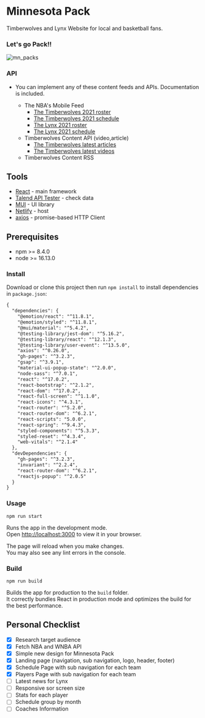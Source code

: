 # Minnesota Pack

Timberwolves and Lynx Website for local and basketball fans. 

### Let's go Pack!!

![mn_packs](./src/assets/minnesota-pack.gif)

### API
- You can implement any of these content feeds and APIs. Documentation is included.
  
  - The NBA's Mobile Feed
    - [The Timberwolves 2021 roster](https://data.nba.com/data/10s/v2015/json/mobile_teams/nba/2021/teams/timberwolves_roster.json)
    - [The Timberwolves 2021 schedule](https://data.nba.com/data/10s/v2015/json/mobile_teams/nba/2021/teams/timberwolves_schedule.json)
    - [The Lynx 2021 roster](https://data.wnba.com/data/10s/v2015/json/mobile_teams/wnba/2021/teams/lynx_roster.json)
    - [The Lynx 2021 schedule](https://data.wnba.com/data/10s/v2015/json/mobile_teams/wnba/2021/teams/lynx_schedule.json)
  - Timberwolves Content API (video,article)
    - [The Timberwolves latest articles](https://api.nba.net/2/timberwolves/article/?count=4)
    - [The Timberwolves latest videos](https://api.nba.net/2/timberwolves/video/?count=4)
  - Timberwolves Content RSS

## Tools
- [React](https://reactjs.org/) - main framework
- [Talend API Tester](https://www.talend.com/) - check data
- [MUI](https://mui.com/) - UI library
- [Netlify](https://www.netlify.com/) - host
- [axios](https://axios-http.com/) - promise-based HTTP Client


## Prerequisites
- npm >= 8.4.0
- node >= 16.13.0

### Install

Download or clone this project then run `npm install` to install
dependencies in `package.json`:
```html
{
  "dependencies": {
    "@emotion/react": "^11.8.1",
    "@emotion/styled": "^11.8.1",
    "@mui/material": "^5.4.2",
    "@testing-library/jest-dom": "^5.16.2",
    "@testing-library/react": "^12.1.3",
    "@testing-library/user-event": "^13.5.0",
    "axios": "^0.26.0",
    "gh-pages": "^3.2.3",
    "gsap": "^3.9.1",
    "material-ui-popup-state": "^2.0.0",
    "node-sass": "^7.0.1",
    "react": "^17.0.2",
    "react-bootstrap": "^2.1.2",
    "react-dom": "^17.0.2",
    "react-full-screen": "^1.1.0",
    "react-icons": "^4.3.1",
    "react-router": "^5.2.0",
    "react-router-dom": "^6.2.1",
    "react-scripts": "5.0.0",
    "react-spring": "^9.4.3",
    "styled-components": "^5.3.3",
    "styled-reset": "^4.3.4",
    "web-vitals": "^2.1.4"
  },
  "devDependencies": {
    "gh-pages": "^3.2.3",
    "invariant": "^2.2.4",
    "react-router-dom": "^6.2.1",
    "reactjs-popup": "^2.0.5"
  }
}
```
### Usage
`
npm run start
`

Runs the app in the development mode.\
Open [http://localhost:3000](http://localhost:3000) to view it in your browser.

The page will reload when you make changes.\
You may also see any lint errors in the console.

### Build

`npm run build`

Builds the app for production to the `build` folder.\
It correctly bundles React in production mode and optimizes the build for the best performance.

## Personal Checklist
- [x] Research target audience
- [x] Fetch NBA and WNBA API
- [x] Simple new design for Minnesota Pack
- [x] Landing page (navigation, sub navigation, logo, header, footer)
- [x] Schedule Page with sub navigation for each team
- [x] Players Page with sub navigation for each team
- [ ] Latest news for Lynx
- [ ] Responsive sor screen size
- [ ] Stats  for each player
- [ ] Schedule group by month
- [ ] Coaches Information
